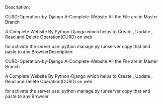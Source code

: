 Description:

CURD-Operation-by-Django
A-Complete-Website
All the File are in Master Branch

A Complete Website By Python-Django which helps to Create , Update , Read and Delete Operation(CURD) on web

for activate the server use: python manage.py runserver
copy that and paste to any BrowserDescription:

CURD-Operation-by-Django
A-Complete-Website
All the File are in Master Branch

A Complete Website By Python-Django which helps to Create , Update , Read and Delete Operation(CURD) on web

for activate the server use: python manage.py runserver
copy that and paste to any Browser
